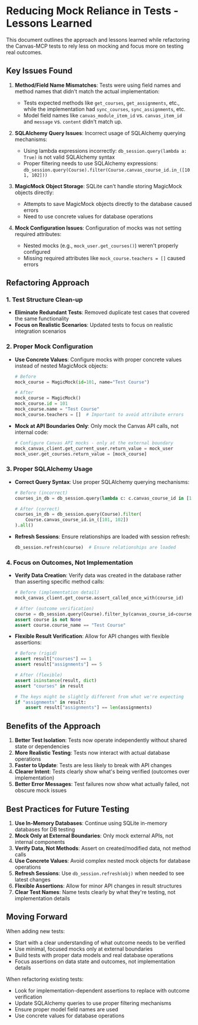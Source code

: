 # Reducing Mock Reliance in Tests - Lessons Learned

This document outlines the approach and lessons learned while refactoring the Canvas-MCP tests to rely less on mocking and focus more on testing real outcomes.

## Key Issues Found

1. **Method/Field Name Mismatches**: Tests were using field names and method names that didn't match the actual implementation:
   - Tests expected methods like `get_courses`, `get_assignments`, etc., while the implementation had `sync_courses`, `sync_assignments`, etc.
   - Model field names like `canvas_module_item_id` vs. `canvas_item_id` and `message` vs. `content` didn't match up.

2. **SQLAlchemy Query Issues**: Incorrect usage of SQLAlchemy querying mechanisms:
   - Using lambda expressions incorrectly: `db_session.query(lambda a: True)` is not valid SQLAlchemy syntax
   - Proper filtering needs to use SQLAlchemy expressions: `db_session.query(Course).filter(Course.canvas_course_id.in_([101, 102]))`

3. **MagicMock Object Storage**: SQLite can't handle storing MagicMock objects directly:
   - Attempts to save MagicMock objects directly to the database caused errors
   - Need to use concrete values for database operations

4. **Mock Configuration Issues**: Configuration of mocks was not setting required attributes:
   - Nested mocks (e.g., `mock_user.get_courses()`) weren't properly configured
   - Missing required attributes like `mock_course.teachers = []` caused errors

## Refactoring Approach

### 1. Test Structure Clean-up

- **Eliminate Redundant Tests**: Removed duplicate test cases that covered the same functionality
- **Focus on Realistic Scenarios**: Updated tests to focus on realistic integration scenarios

### 2. Proper Mock Configuration

- **Use Concrete Values**: Configure mocks with proper concrete values instead of nested MagicMock objects:
  ```python
  # Before
  mock_course = MagicMock(id=101, name="Test Course")
  
  # After
  mock_course = MagicMock()
  mock_course.id = 101
  mock_course.name = "Test Course"
  mock_course.teachers = []  # Important to avoid attribute errors
  ```

- **Mock at API Boundaries Only**: Only mock the Canvas API calls, not internal code:
  ```python
  # Configure Canvas API mocks - only at the external boundary
  mock_canvas_client.get_current_user.return_value = mock_user
  mock_user.get_courses.return_value = [mock_course]
  ```

### 3. Proper SQLAlchemy Usage

- **Correct Query Syntax**: Use proper SQLAlchemy querying mechanisms:
  ```python
  # Before (incorrect)
  courses_in_db = db_session.query(lambda c: c.canvas_course_id in [101, 102])
  
  # After (correct)
  courses_in_db = db_session.query(Course).filter(
      Course.canvas_course_id.in_([101, 102])
  ).all()
  ```

- **Refresh Sessions**: Ensure relationships are loaded with session refresh:
  ```python
  db_session.refresh(course)  # Ensure relationships are loaded
  ```

### 4. Focus on Outcomes, Not Implementation

- **Verify Data Creation**: Verify data was created in the database rather than asserting specific method calls:
  ```python
  # Before (implementation detail)
  mock_canvas_client.get_course.assert_called_once_with(course_id)
  
  # After (outcome verification)
  course = db_session.query(Course).filter_by(canvas_course_id=course_id).first()
  assert course is not None
  assert course.course_name == "Test Course"
  ```

- **Flexible Result Verification**: Allow for API changes with flexible assertions:
  ```python
  # Before (rigid)
  assert result["courses"] == 1
  assert result["assignments"] == 5
  
  # After (flexible)
  assert isinstance(result, dict)
  assert "courses" in result
  
  # The keys might be slightly different from what we're expecting
  if "assignments" in result:
      assert result["assignments"] == len(assignments)
  ```

## Benefits of the Approach

1. **Better Test Isolation**: Tests now operate independently without shared state or dependencies
2. **More Realistic Testing**: Tests now interact with actual database operations
3. **Faster to Update**: Tests are less likely to break with API changes
4. **Clearer Intent**: Tests clearly show what's being verified (outcomes over implementation)
5. **Better Error Messages**: Test failures now show what actually failed, not obscure mock issues

## Best Practices for Future Testing

1. **Use In-Memory Databases**: Continue using SQLite in-memory databases for DB testing
2. **Mock Only at External Boundaries**: Only mock external APIs, not internal components
3. **Verify Data, Not Methods**: Assert on created/modified data, not method calls
4. **Use Concrete Values**: Avoid complex nested mock objects for database operations
5. **Refresh Sessions**: Use `db_session.refresh(obj)` when needed to see latest changes
6. **Flexible Assertions**: Allow for minor API changes in result structures
7. **Clear Test Names**: Name tests clearly by what they're testing, not implementation details

## Moving Forward

When adding new tests:
- Start with a clear understanding of what outcome needs to be verified
- Use minimal, focused mocks only at external boundaries
- Build tests with proper data models and real database operations
- Focus assertions on data state and outcomes, not implementation details

When refactoring existing tests:
- Look for implementation-dependent assertions to replace with outcome verification
- Update SQLAlchemy queries to use proper filtering mechanisms
- Ensure proper model field names are used
- Use concrete values for database operations
